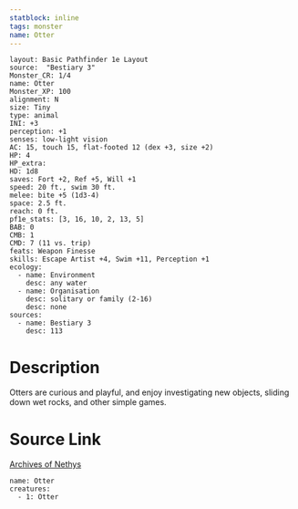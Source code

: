 ```yaml
---
statblock: inline
tags: monster
name: Otter
---
```

```statblock
layout: Basic Pathfinder 1e Layout
source:  "Bestiary 3"
Monster_CR: 1/4
name: Otter
Monster_XP: 100
alignment: N
size: Tiny
type: animal
INI: +3
perception: +1
senses: low-light vision
AC: 15, touch 15, flat-footed 12 (dex +3, size +2)
HP: 4
HP_extra: 
HD: 1d8
saves: Fort +2, Ref +5, Will +1
speed: 20 ft., swim 30 ft.
melee: bite +5 (1d3-4)
space: 2.5 ft.
reach: 0 ft.
pf1e_stats: [3, 16, 10, 2, 13, 5]
BAB: 0
CMB: 1
CMD: 7 (11 vs. trip)
feats: Weapon Finesse
skills: Escape Artist +4, Swim +11, Perception +1
ecology:
  - name: Environment
    desc: any water
  - name: Organisation
    desc: solitary or family (2-16)
    desc: none
sources:
  - name: Bestiary 3
    desc: 113
```
# Description
Otters are curious and playful, and enjoy investigating new objects, sliding down wet rocks, and other simple games.
# Source Link
[Archives of Nethys](https://aonprd.com/MonsterDisplay.aspx?ItemName=Otter)
```encounter-table
name: Otter
creatures:
  - 1: Otter
```
